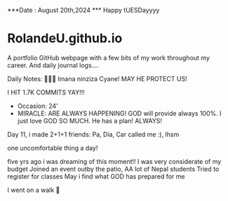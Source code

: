 ***Date : August 20th,2024 *** Happy tUESDayyyy
# RolandeU.github.io

A portfolio GitHub webpage with a few bits of my work throughout my career. And daily journal logs....

Daily Notes:
💚🙏🏾 Imana ninziza Cyane! MAY HE PROTECT US!

I HIT 1.7K COMMITS YAY!!!

- Occasion: 24'
- MIRACLE: ARE ALWAYS HAPPENING!
GOD will provide always 100%. I just love GOD SO MUCH. He has a plan!
ALWAYS!

Day 11, i made 2+1+1 friends:
Pa, Dia, Car called me :), lhsm


one uncomfortable thing a day!

five yrs ago i was dreaming of this moment!!
I was very considerate of my budget
Joined an event outby the patio,
AA lot of Nepal students
Tried to register for classes
May i find what GOD has prepared for me

I went on a walk 💚







